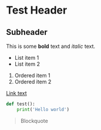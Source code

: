 # Test Header

## Subheader

This is some **bold** text and *italic* text.

- List item 1
- List item 2

1. Ordered item 1
2. Ordered item 2

[Link text](https://example.com)

```python
def test():
    print('Hello world')
```

> Blockquote
